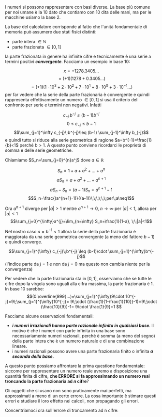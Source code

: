 
I numeri si possono rappresentare con basi diverse. La base più comune per noi umane è la 10 dato che contiamo con 10 dita delle mani, ma per le macchine usiamo la base 2.

La base del calcolatore corrisponde al fatto che l'unità fondamentale di memoria può assumere due stati fisici distinti:
- parte intera $\in \mathbb{N}$ 
- parte frazionata $\in [0,1]$ 

la parte frazionata in genere ha infinite cifre e tecnicamente è una serie a termini positivi ***convergente***. Facciamo un esempio in base 10:

$$x=+1278.3405...$$
$$= (+1)(1278+0.3405...)$$
$$=(+1)(1\cdot 10^3+2 \cdot 10^2+7\cdot 10^1+8\cdot10^0+3\cdot 10^{-1}...)$$
per far vedere che la serie della parte frazionaria è convergente e quindi rappresenta effettivamente un numero $\in [0,1]$ si usa il criterio del confronto per serie e termini non negativi. Infatti

$$c_{-j}\;b^{-j}\leq (b-1)b^{-j}$$
$$0\leq c_{-j}\leq b-1$$
$$\sum_{j=1}^\infty c_{-j}\;b^{-j}\leq (b-1) \sum_{j-1}^\infty b_{-j}$$
e quindi tutto si riduce alla serie geometrica di ragione $a=b^{-1}=\frac{1}{b}<1$ perché $b>1$. A questo punto conviene ricordarci le proprietà di somma e delle serie geometriche. 

Chiamiamo $S_n=\sum_{j=0}^{n}a^j$  dove $a \in \mathbb{R}$ 

$$S_n=1+a+a^2+...+a^n$$
$$aS_n=a+a^2+...+a^{n+1}$$
$$aS_n-S_n=(a-1)S_n=a^{n+1}-1$$
$$S_n=\frac{(a^{n+1}-1)}{(a-1)}\;\;\;\;\;\;per\;a\neq1$$

Ora $a^{n+1}$ diverge per $|a|>1$ mentre $a^{n+1}\rightarrow 0$, $n \rightarrow \infty$ per $|a|<1$, allora per $|a|<1$ 
$$\sum_{j=0}^{\infty}a^{j}=\lim_{n=\infty} S_n=\frac{1}{1-a}, \;\;|a|<1$$


Nel nostro caso $a=b^{-1}<1$ allora la serie della parte frazionaria è maggiorata da una serie geometrica convergente (a meno del fattore $b-1$) e quindi converge.

$$\sum_{j=1}^{\infty} c_{-j}\;b^{-j} \leq (b-1)\cdot \sum_{j=1}^{\infty}b^{-j}$$
(l'indice parte da $j=1$ e non da $j=0$ ma questo non cambia niente per la convergenza)


Per vedere che la parte frazionaria sta in $[0,1]$, osserviamo che se tutte le cifre dopo la virgola sono uguali alla cifra massima, la parte frazionaria è 1. In base 10 sarebbe:
$$(0.\overline{999}...)=\sum_{j=1}^{\infty}9\cdot 10^{-j}=9\;\sum_{j=1}^{\infty}10^{-j}= 9\;\cdot (\frac{1}{1-\frac{1}{10}}-1)=9\;\cdot (\frac{10}{9})-1= 9\cdot \frac{1}{9}=1 $$



Facciamo alcune osservazioni fondamentali:
- ***i numeri irrazionali hanno parte razionale infinita in qualsiasi base***. Il motivo è che i numeri  con parte infinita in una base sono necessariamente numeri razionali, perché è somma (a meno del segno) della parte intera che è un numero naturale e di una combinazione lineare.
- i numeri razionali possono avere una parte frazionaria finito o infinita ***a seconda della base.***


A questo punto possiamo affrontare la prima questione fondamentale: siccome per rappresentare un numero reale avremo a disposizione una quantità finita di cifre, **che ERRORE si fa approssimando un numero real troncando la parte frazionaria ad $n$ cifre**?


Gli oggetti che si usano non sono praticamente mai perfetti, ma approssimati a meno di un certo errore. La cosa importante è stimare questi errori e studiare il loro effetto nei calcoli, non propagando gli errori.


Concentriamoci ora sull'errore di troncamento ad n cifre:
